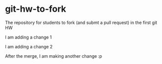 git-hw-to-fork
==============

The repository for students to fork (and submt a pull request) in the first git HW

I am adding a change 1

I am adding a change 2

After the merge, I am making another change :p

